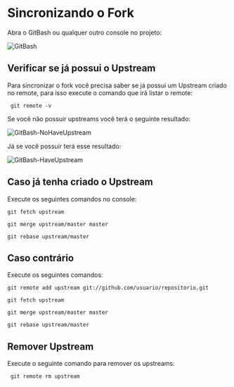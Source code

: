 # Sincronizando o Fork

Abra o GitBash ou qualquer outro console no projeto:

![GitBash](https://raw.githubusercontent.com/brunogoncalves/docs/master/github/imgs/print-gitbash.jpg)

## Verificar se já possui o Upstream    

Para sincronizar o fork você precisa saber se já possui um Upstream criado no remote, para isso execute o comando que irá listar o remote:

     git remote -v
     
Se você não possuir upstreams você terá o seguinte resultado:

![GitBash-NoHaveUpstream](https://raw.githubusercontent.com/brunogoncalves/docs/master/github/imgs/github-remote-origin.jpg)

Já se você possuir terá esse resultado:

![GitBash-HaveUpstream](https://raw.githubusercontent.com/brunogoncalves/docs/master/github/imgs/github-remote-upstream.jpg)

## Caso já tenha criado o Upstream

Execute os seguintes comandos no console:

    git fetch upstream
    
    git merge upstream/master master
    
    git rebase upstream/master
    
## Caso contrário

Execute os seguintes comandos:

    git remote add upstream git://github.com/usuario/repositorio.git
    
    git fetch upstream
    
    git merge upstream/master master
    
    git rebase upstream/master
    
## Remover Upstream

Execute o seguinte comando para remover os upstreams:

     git remote rm upstream

